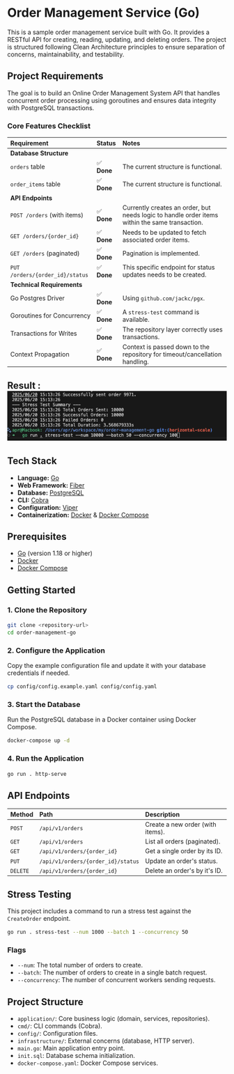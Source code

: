 # Order Management Service (Go)

This is a sample order management service built with Go. It provides a RESTful API for creating, reading, updating, and deleting orders. The project is structured following Clean Architecture principles to ensure separation of concerns, maintainability, and testability.

## Project Requirements

The goal is to build an Online Order Management System API that handles concurrent order processing using goroutines and ensures data integrity with PostgreSQL transactions.

### Core Features Checklist

| Requirement | Status | Notes |
| :--- | :--- | :--- |
| **Database Structure** | | |
| `orders` table | ✅ **Done** | The current structure is functional. |
| `order_items` table | ✅ **Done** | The current structure is functional. |
| **API Endpoints** | | |
| `POST /orders` (with items) | ✅ **Done**  | Currently creates an order, but needs logic to handle order items within the same transaction. |
| `GET /orders/{order_id}` |  ✅ **Done** | Needs to be updated to fetch associated order items. |
| `GET /orders` (paginated) | ✅ **Done** | Pagination is implemented. |
| `PUT /orders/{order_id}/status` | ✅ **Done** | This specific endpoint for status updates needs to be created. |
| **Technical Requirements** | | |
| Go Postgres Driver | ✅ **Done** | Using `github.com/jackc/pgx`. |
| Goroutines for Concurrency | ✅ **Done** | A `stress-test` command is available. |
| Transactions for Writes | ✅ **Done** | The repository layer correctly uses transactions. |
| Context Propagation | ✅ **Done** | Context is passed down to the repository for timeout/cancellation handling. |

Result :
![Stress Test Result](Screenshot.png)
---

## Tech Stack

- **Language:** [Go](https://golang.org/)
- **Web Framework:** [Fiber](https://gofiber.io/)
- **Database:** [PostgreSQL](https://www.postgresql.org/)
- **CLI:** [Cobra](https://github.com/spf13/cobra)
- **Configuration:** [Viper](https://github.com/spf13/viper)
- **Containerization:** [Docker](https://www.docker.com/) & [Docker Compose](https://docs.docker.com/compose/)

## Prerequisites

- [Go](https://golang.org/doc/install) (version 1.18 or higher)
- [Docker](https://docs.docker.com/get-docker/)
- [Docker Compose](https://docs.docker.com/compose/install/)

## Getting Started

### 1. Clone the Repository

```bash
git clone <repository-url>
cd order-management-go
```

### 2. Configure the Application

Copy the example configuration file and update it with your database credentials if needed.

```bash
cp config/config.example.yaml config/config.yaml
```

### 3. Start the Database

Run the PostgreSQL database in a Docker container using Docker Compose.

```bash
docker-compose up -d
```

### 4. Run the Application

```bash
go run . http-serve
```

## API Endpoints

| Method | Path | Description |
| :--- | :--- | :--- |
| `POST` | `/api/v1/orders` | Create a new order (with items). |
| `GET` | `/api/v1/orders` | List all orders (paginated). |
| `GET` | `/api/v1/orders/{order_id}` | Get a single order by its ID. |
| `PUT` | `/api/v1/orders/{order_id}/status` | Update an order's status. |
| `DELETE` | `/api/v1/orders/{order_id}` | Delete an order's by it's ID. |

## Stress Testing

This project includes a command to run a stress test against the `CreateOrder` endpoint.

```bash
go run . stress-test --num 1000 --batch 1 --concurrency 50
```

### Flags

- `--num`: The total number of orders to create.
- `--batch`: The number of orders to create in a single batch request.
- `--concurrency`: The number of concurrent workers sending requests.

## Project Structure

- `application/`: Core business logic (domain, services, repositories).
- `cmd/`: CLI commands (Cobra).
- `config/`: Configuration files.
- `infrastructure/`: External concerns (database, HTTP server).
- `main.go`: Main application entry point.
- `init.sql`: Database schema initialization.
- `docker-compose.yaml`: Docker Compose services.

